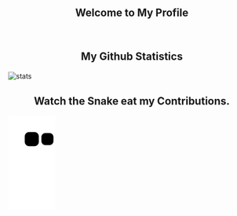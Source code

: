 <h2 align="center">Welcome to My Profile</h2>
<br>
<h2 align="center">My Github Statistics</h2>
<img align="center" alt ="stats" src="https://github-readme-stats.vercel.app/api?username=meesam4687">
<h2 align="center"> Watch the Snake eat my Contributions.</h2>
<img alt="snake eating my contribution" src="https://github.com/KushalTanna24/KushalTanna24/blob/output/github-contribution-grid-snake.svg">

